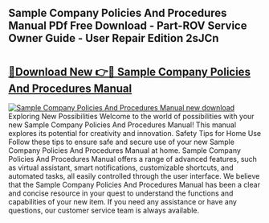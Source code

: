 ## Sample Company Policies And Procedures Manual PDf Free Download - Part-ROV Service Owner Guide - User Repair Edition 2sJCn

# <h2><a href="http://bc2834.oget.top/?id=Sample+Company+Policies+And+Procedures+Manual">🔗Download New 👉🔴 Sample Company Policies And Procedures Manual</a></h2>

[![Sample Company Policies And Procedures Manual new download](https://i.imgur.com/5g1atiW.png)](http://bc2834.oget.top/?id=Sample+Company+Policies+And+Procedures+Manual)
Exploring New Possibilities Welcome to the world of possibilities with your new Sample Company Policies And Procedures Manual! This manual explores its potential for creativity and innovation. Safety Tips for Home Use Follow these tips to ensure safe and secure use of your new Sample Company Policies And Procedures Manual at home. Sample Company Policies And Procedures Manual offers a range of advanced features, such as virtual assistant, smart notifications, customizable shortcuts, and automated tasks, all easily controlled through the user interface. We believe that the Sample Company Policies And Procedures Manual has been a clear and concise resource in your quest to understand the functions and capabilities of your new item. If you need any assistance or have any questions, our customer service team is always available.
